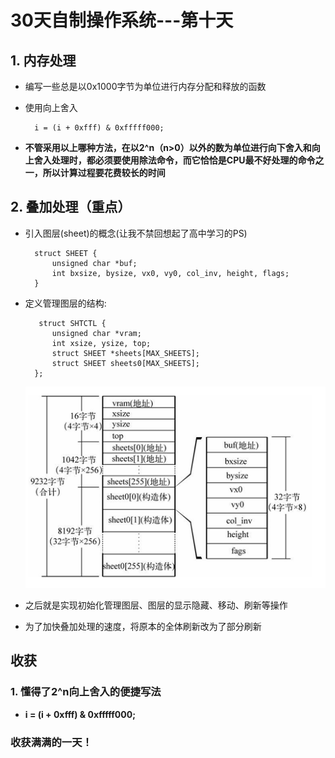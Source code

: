 # 30天自制操作系统---第十天

## 1. 内存处理
* 编写一些总是以0x1000字节为单位进行内存分配和释放的函数

* 使用向上舍入

        i = (i + 0xfff) & 0xfffff000;

* **不管采用以上哪种方法，在以2^n（n>0）以外的数为单位进行向下舍入和向上舍入处理时，都必须要使用除法命令，而它恰恰是CPU最不好处理的命令之一，所以计算过程要花费较长的时间**

## 2. 叠加处理（重点）
* 引入图层(sheet)的概念(让我不禁回想起了高中学习的PS)

        struct SHEET {
            unsigned char *buf;
            int bxsize, bysize, vx0, vy0, col_inv, height, flags;
        }

* 定义管理图层的结构:

         struct SHTCTL {
            unsigned char *vram;
            int xsize, ysize, top;
            struct SHEET *sheets[MAX_SHEETS];
            struct SHEET sheets0[MAX_SHEETS];
        };

    ![](sheet.png)

* 之后就是实现初始化管理图层、图层的显示隐藏、移动、刷新等操作

* 为了加快叠加处理的速度，将原本的全体刷新改为了部分刷新

## 收获
### 1. 懂得了2^n向上舍入的便捷写法
* **i = (i + 0xfff) & 0xfffff000;**

### 收获满满的一天！